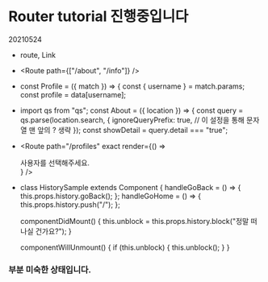 # Router tutorial 진행중입니다
20210524
- route, Link
- <Route path={["/about", "/info"]} />
- const Profile = ({ match }) => {
  const { username } = match.params;
  const profile = data[username];
- import qs from "qs";
  const About = ({ location }) => {
  const query = qs.parse(location.search, {
    ignoreQueryPrefix: true, // 이 설정을 통해 문자열 맨 앞의 ? 생략
  });
  const showDetail = query.detail === "true";
- <Route
    path="/profiles"
    exact
    render={() => <div>사용자를 선택해주세요.</div>}
  />
  <Route path="/profiles/:username" component={Profile} />
- class HistorySample extends Component {
  handleGoBack = () => {
    this.props.history.goBack();
  };
  handleGoHome = () => {
    this.props.history.push("/");
  };

  componentDidMount() {
    this.unblock = this.props.history.block("정말 떠나실 건가요?");
  }

  componentWillUnmount() {
    if (this.unblock) {
      this.unblock();
    }
  }

### 부분 미숙한 상태입니다.
